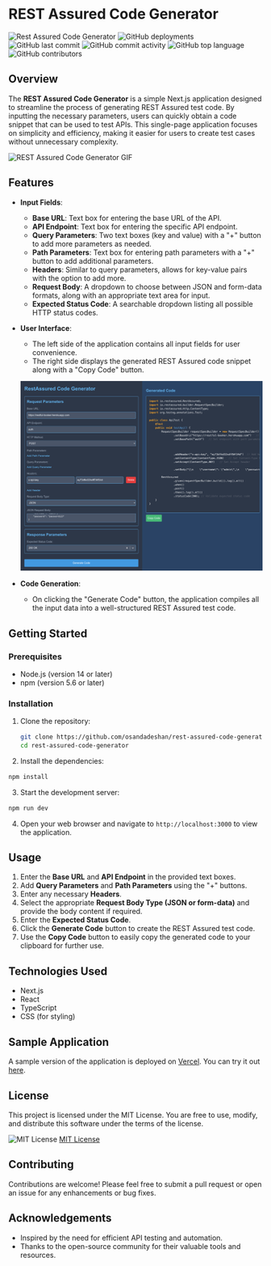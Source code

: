 # REST Assured Code Generator

![Rest Assured Code Generator](https://img.shields.io/badge/Rest%20Assured-Code%20Generator-blue)
![GitHub deployments](https://img.shields.io/github/deployments/osandadeshan/rest-assured-code-generator/Production)
![GitHub last commit](https://img.shields.io/github/last-commit/osandadeshan/rest-assured-code-generator)
![GitHub commit activity](https://img.shields.io/github/commit-activity/m/osandadeshan/rest-assured-code-generator)
![GitHub top language](https://img.shields.io/github/languages/top/osandadeshan/rest-assured-code-generator)
![GitHub contributors](https://img.shields.io/github/contributors/osandadeshan/rest-assured-code-generator)

## Overview

The **REST Assured Code Generator** is a simple Next.js application designed to streamline the process of generating REST Assured test code. By inputting the necessary parameters, users can quickly obtain a code snippet that can be used to test APIs. This single-page application focuses on simplicity and efficiency, making it easier for users to create test cases without unnecessary complexity.

![REST Assured Code Generator GIF](rest-assured-code-gen.gif)

## Features

- **Input Fields**:
  - **Base URL**: Text box for entering the base URL of the API.
  - **API Endpoint**: Text box for entering the specific API endpoint.
  - **Query Parameters**: Two text boxes (key and value) with a "+" button to add more parameters as needed.
  - **Path Parameters**: Text box for entering path parameters with a "+" button to add additional parameters.
  - **Headers**: Similar to query parameters, allows for key-value pairs with the option to add more.
  - **Request Body**: A dropdown to choose between JSON and form-data formats, along with an appropriate text area for input.
  - **Expected Status Code**: A searchable dropdown listing all possible HTTP status codes.

- **User Interface**: 
  - The left side of the application contains all input fields for user convenience.
  - The right side displays the generated REST Assured code snippet along with a "Copy Code" button.

  ![UI](app-ui.png)

- **Code Generation**: 
  - On clicking the "Generate Code" button, the application compiles all the input data into a well-structured REST Assured test code.

## Getting Started

### Prerequisites

- Node.js (version 14 or later)
- npm (version 5.6 or later)

### Installation

1. Clone the repository:

   ```bash
   git clone https://github.com/osandadeshan/rest-assured-code-generator.git
   cd rest-assured-code-generator
   ```

2. Install the dependencies:

  ```bash
  npm install
  ```

3. Start the development server:

  ```bash
  npm run dev
  ```

4. Open your web browser and navigate to `http://localhost:3000` to view the application.

## Usage
1. Enter the **Base URL** and **API Endpoint** in the provided text boxes.
2. Add **Query Parameters** and **Path Parameters** using the "+" buttons.
3. Enter any necessary **Headers**.
4. Select the appropriate **Request Body Type (JSON or form-data)** and provide the body content if required.
5. Enter the **Expected Status Code**.
6. Click the **Generate Code** button to create the REST Assured test code.
7. Use the **Copy Code** button to easily copy the generated code to your clipboard for further use.

## Technologies Used
- Next.js
- React
- TypeScript
- CSS (for styling)

## Sample Application

A sample version of the application is deployed on [Vercel](https://vercel.com/). You can try it out [here](https://rest-assured-code-generator.vercel.app/).

## License
This project is licensed under the MIT License. You are free to use, modify, and distribute this software under the terms of the license.

<img src="https://upload.wikimedia.org/wikipedia/commons/thumb/0/0b/License_icon-mit-2.svg/2000px-License_icon-mit-2.svg.png" alt="MIT License" width="100" height="100"/> [MIT License](https://opensource.org/licenses/MIT)

## Contributing
Contributions are welcome! Please feel free to submit a pull request or open an issue for any enhancements or bug fixes.

## Acknowledgements
- Inspired by the need for efficient API testing and automation.
- Thanks to the open-source community for their valuable tools and resources.

